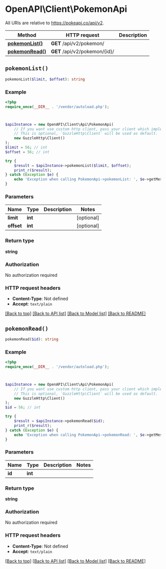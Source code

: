 # OpenAPI\Client\PokemonApi

All URIs are relative to https://pokeapi.co/api/v2.

Method | HTTP request | Description
------------- | ------------- | -------------
[**pokemonList()**](PokemonApi.md#pokemonList) | **GET** /api/v2/pokemon/ | 
[**pokemonRead()**](PokemonApi.md#pokemonRead) | **GET** /api/v2/pokemon/{id}/ | 


## `pokemonList()`

```php
pokemonList($limit, $offset): string
```



### Example

```php
<?php
require_once(__DIR__ . '/vendor/autoload.php');



$apiInstance = new OpenAPI\Client\Api\PokemonApi(
    // If you want use custom http client, pass your client which implements `GuzzleHttp\ClientInterface`.
    // This is optional, `GuzzleHttp\Client` will be used as default.
    new GuzzleHttp\Client()
);
$limit = 56; // int
$offset = 56; // int

try {
    $result = $apiInstance->pokemonList($limit, $offset);
    print_r($result);
} catch (Exception $e) {
    echo 'Exception when calling PokemonApi->pokemonList: ', $e->getMessage(), PHP_EOL;
}
```

### Parameters

Name | Type | Description  | Notes
------------- | ------------- | ------------- | -------------
 **limit** | **int**|  | [optional]
 **offset** | **int**|  | [optional]

### Return type

**string**

### Authorization

No authorization required

### HTTP request headers

- **Content-Type**: Not defined
- **Accept**: `text/plain`

[[Back to top]](#) [[Back to API list]](../../README.md#endpoints)
[[Back to Model list]](../../README.md#models)
[[Back to README]](../../README.md)

## `pokemonRead()`

```php
pokemonRead($id): string
```



### Example

```php
<?php
require_once(__DIR__ . '/vendor/autoload.php');



$apiInstance = new OpenAPI\Client\Api\PokemonApi(
    // If you want use custom http client, pass your client which implements `GuzzleHttp\ClientInterface`.
    // This is optional, `GuzzleHttp\Client` will be used as default.
    new GuzzleHttp\Client()
);
$id = 56; // int

try {
    $result = $apiInstance->pokemonRead($id);
    print_r($result);
} catch (Exception $e) {
    echo 'Exception when calling PokemonApi->pokemonRead: ', $e->getMessage(), PHP_EOL;
}
```

### Parameters

Name | Type | Description  | Notes
------------- | ------------- | ------------- | -------------
 **id** | **int**|  |

### Return type

**string**

### Authorization

No authorization required

### HTTP request headers

- **Content-Type**: Not defined
- **Accept**: `text/plain`

[[Back to top]](#) [[Back to API list]](../../README.md#endpoints)
[[Back to Model list]](../../README.md#models)
[[Back to README]](../../README.md)
